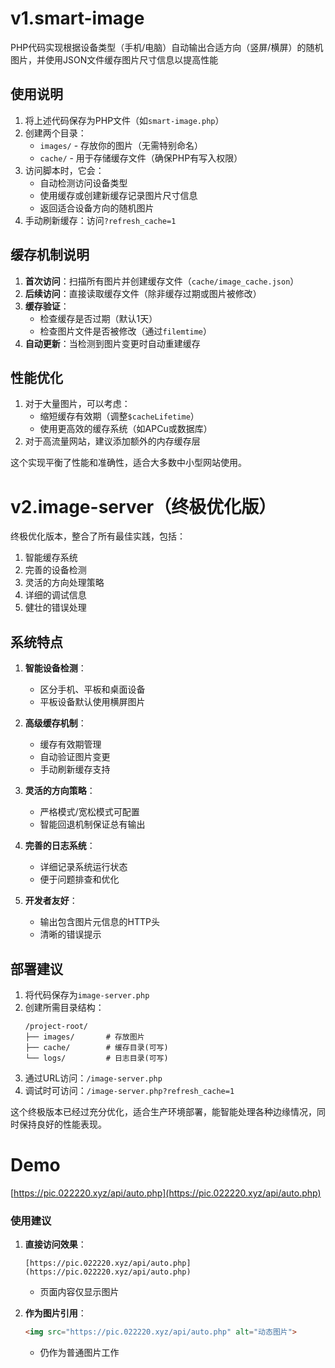 # v1.smart-image
PHP代码实现根据设备类型（手机/电脑）自动输出合适方向（竖屏/横屏）的随机图片，并使用JSON文件缓存图片尺寸信息以提高性能

## 使用说明

1. 将上述代码保存为PHP文件（如`smart-image.php`）
2. 创建两个目录：
   - `images/` - 存放你的图片（无需特别命名）
   - `cache/` - 用于存储缓存文件（确保PHP有写入权限）
3. 访问脚本时，它会：
   - 自动检测访问设备类型
   - 使用缓存或创建新缓存记录图片尺寸信息
   - 返回适合设备方向的随机图片
4. 手动刷新缓存：访问`?refresh_cache=1`

## 缓存机制说明

1. **首次访问**：扫描所有图片并创建缓存文件（`cache/image_cache.json`）
2. **后续访问**：直接读取缓存文件（除非缓存过期或图片被修改）
3. **缓存验证**：
   - 检查缓存是否过期（默认1天）
   - 检查图片文件是否被修改（通过`filemtime`）
4. **自动更新**：当检测到图片变更时自动重建缓存

## 性能优化

1. 对于大量图片，可以考虑：
   - 缩短缓存有效期（调整`$cacheLifetime`）
   - 使用更高效的缓存系统（如APCu或数据库）
2. 对于高流量网站，建议添加额外的内存缓存层

这个实现平衡了性能和准确性，适合大多数中小型网站使用。




# v2.image-server（终极优化版）

终极优化版本，整合了所有最佳实践，包括：

1. 智能缓存系统
2. 完善的设备检测
3. 灵活的方向处理策略
4. 详细的调试信息
5. 健壮的错误处理


## 系统特点

1. **智能设备检测**：
   - 区分手机、平板和桌面设备
   - 平板设备默认使用横屏图片

2. **高级缓存机制**：
   - 缓存有效期管理
   - 自动验证图片变更
   - 手动刷新缓存支持

3. **灵活的方向策略**：
   - 严格模式/宽松模式可配置
   - 智能回退机制保证总有输出

4. **完善的日志系统**：
   - 详细记录系统运行状态
   - 便于问题排查和优化

5. **开发者友好**：
   - 输出包含图片元信息的HTTP头
   - 清晰的错误提示

## 部署建议

1. 将代码保存为`image-server.php`
2. 创建所需目录结构：
   ```
   /project-root/
   ├── images/       # 存放图片
   ├── cache/        # 缓存目录(可写)
   └── logs/         # 日志目录(可写)
   ```
3. 通过URL访问：`/image-server.php`
4. 调试时可访问：`/image-server.php?refresh_cache=1`

这个终极版本已经过充分优化，适合生产环境部署，能智能处理各种边缘情况，同时保持良好的性能表现。

# Demo
 [https://pic.022220.xyz/api/auto.php](https://pic.022220.xyz/api/auto.php)

### 使用建议

1. **直接访问效果**：
   ```
   [https://pic.022220.xyz/api/auto.php](https://pic.022220.xyz/api/auto.php)
   ```
   - 页面内容仅显示图片

2. **作为图片引用**：
   ```html
   <img src="https://pic.022220.xyz/api/auto.php" alt="动态图片">
   ```
   - 仍作为普通图片工作
